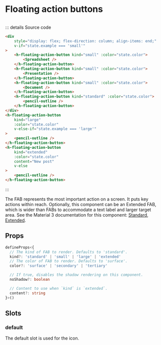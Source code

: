 # Floating action buttons

<script setup>
import { HFloatingActionButton } from '../../src/'
import Preview from '../Preview.vue'
import PencilOutline from '~icons/mdi/pencil-outline'
import Document from '~icons/mdi/document'
import Spreadsheet from '~icons/mdi/spreadsheet'
import Presentation from '~icons/mdi/file-presentation-box'

const previewOptions = {
    example: {
        kind: 'select',
        default: 'small',
        label: 'Example',
        options: [
            {
                value: 'small',
                label: 'Small'
            },
            {
                value: 'large',
                label: 'Large'
            },
            {
                value: 'extended',
                label: 'Extended'
            },
        ]
    },
    color: {
        kind: 'select',
        default: 'surface',
        label: 'Color',
        options: [
            {
                value: 'surface',
                label: 'Surface'
            },
            {
                value: 'secondary',
                label: 'Secondary'
            },
            {
                value: 'tertiary',
                label: 'Tertiary'
            },
        ]
    }
}
</script>

<preview :options="previewOptions" v-slot="{ state }">
    <div
        style="display: flex; flex-direction: column; align-items: end;"
        v-if="state.example === 'small'"
    >
        <h-floating-action-button kind="small" :color="state.color">
            <spreadsheet />
        </h-floating-action-button>
        <h-floating-action-button kind="small" :color="state.color">
            <presentation />
        </h-floating-action-button>
        <h-floating-action-button kind="small" :color="state.color">
            <document />
        </h-floating-action-button>
        <h-floating-action-button kind="standard" :color="state.color">
            <pencil-outline />
        </h-floating-action-button>
    </div>
    <h-floating-action-button
        kind="large"
        :color="state.color"
        v-else-if="state.example === 'large'"
    >
        <pencil-outline />
    </h-floating-action-button>
    <h-floating-action-button
        kind="extended"
        :color="state.color"
        content="New post"
        v-else
    >
        <pencil-outline />
    </h-floating-action-button>
</preview>

::: details Source code

```html
<div
    style="display: flex; flex-direction: column; align-items: end;"
    v-if="state.example === 'small'"
>
    <h-floating-action-button kind="small" :color="state.color">
        <Spreadsheet />
    </h-floating-action-button>
    <h-floating-action-button kind="small" :color="state.color">
        <Presentation />
    </h-floating-action-button>
    <h-floating-action-button kind="small" :color="state.color">
        <Document />
    </h-floating-action-button>
    <h-floating-action-button kind="standard" :color="state.color">
        <pencil-outline />
    </h-floating-action-button>
</div>
<h-floating-action-button
    kind="large"
    :color="state.color"
    v-else-if="state.example === 'large'"
>
    <pencil-outline />
</h-floating-action-button>
<h-floating-action-button
    kind="extended"
    :color="state.color"
    content="New post"
    v-else
>
    <pencil-outline />
</h-floating-action-button>
```

:::

The FAB represents the most important action on a screen. It puts key actions
within reach. Optionally, this component can be an Extended FAB, which is wider
than FABs to accommodate a text label and larger target area.
See the Material 3 documentation for this component: [Standard], [Extended].

## Props

```ts
defineProps<{
  // The kind of FAB to render. Defaults to 'standard'.
  kind?: 'standard' | 'small' | 'large' | 'extended'
  // The color of FAB to render. Defaults to 'surface'.
  color?: 'surface' | 'secondary' | 'tertiary'

  // If true, disables the shadow rendering on this component.
  noShadow?: boolean

  // Content to use when `kind` is `extended`.
  content?: string
}>()
```

## Slots

### default

The default slot is used for the icon.

[Standard]: https://m3.material.io/components/floating-action-button/overview
[Extended]: https://m3.material.io/components/extended-fab/overview
